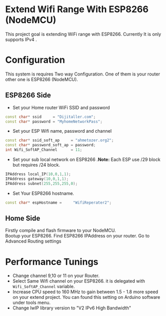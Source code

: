 # Extend Wifi Range With ESP8266 (NodeMCU)
This project goal is extending WiFi range with ESP8266.
  Currently It is only supports IPv4 .

# Configuration
This system is requires Two way Configuration.
One of them is your router other one is ESP8266 (NodeMCU).

## ESP8266 Side

- Set your Home router WiFi SSID and password
```c++
const char* ssid     = "Dijitaller.com";
const char* password = "MyhomeNetworkPass";
```
- Set your ESP Wifi name, password and channel
```c++
const char* ssid_soft_ap     = "ahmetozer.org2";
const char* password_soft_ap = password;
int Wifi_SoftAP_Channel      = 11;
```

- Set your sub local network on ESP8266
.**Note:** Each ESP use /29 block but requires /24 block.
```c++
IPAddress local_IP(10,0,1,1);
IPAddress gateway(10,0,1,1);
IPAddress subnet(255,255,255,0);
```

- Set Your ESP8266 hostname.
```c++
const char* espHostname =     "WifiReperater2";
```

## Home Side
Firstly compile and flash firmware to your NodeMCU.  
Bootup your ESP8266.
Find ESP8266 IPAddress on your router.
Go to Advanced Routing settings


# Performance Tunings
- Change channel 9,10 or 11 on your Router.
- Select Same Wifi channel on your ESP8266.
it is delegated with `Wifi_SoftAP_Channel` variable.
- Increase CPU speed to 160 MHz to gain between 1.5 - 1.8 more speed on your extend project. You can found this setting on Arduino software under tools menu.
- Change lwIP library version to "V2 IPv6 High Bandwidth"
